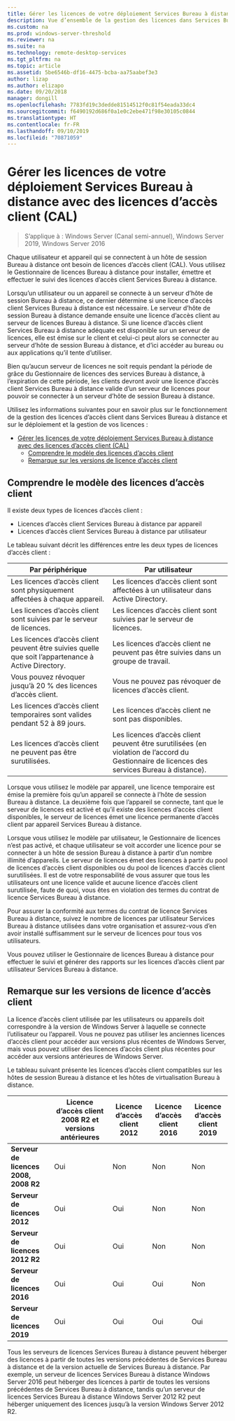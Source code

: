 ```yaml
---
title: Gérer les licences de votre déploiement Services Bureau à distance avec des licences d’accès client (CAL)
description: Vue d’ensemble de la gestion des licences dans Services Bureau à distance.
ms.custom: na
ms.prod: windows-server-threshold
ms.reviewer: na
ms.suite: na
ms.technology: remote-desktop-services
ms.tgt_pltfrm: na
ms.topic: article
ms.assetid: 5be6546b-df16-4475-bcba-aa75aabef3e3
author: lizap
ms.author: elizapo
ms.date: 09/20/2018
manager: dongill
ms.openlocfilehash: 7783fd19c3dedde81514512f0c81f54eada33dc4
ms.sourcegitcommit: f6490192d686f0a1e0c2ebe471f98e30105c0844
ms.translationtype: HT
ms.contentlocale: fr-FR
ms.lasthandoff: 09/10/2019
ms.locfileid: "70871059"
---
```

# <a name="license-your-rds-deployment-with-client-access-licenses-cals"></a>Gérer les licences de votre déploiement Services Bureau à distance avec des licences d’accès client (CAL)

>S’applique à : Windows Server (Canal semi-annuel), Windows Server 2019, Windows Server 2016

Chaque utilisateur et appareil qui se connectent à un hôte de session Bureau à distance ont besoin de licences d’accès client (CAL). Vous utilisez le Gestionnaire de licences Bureau à distance pour installer, émettre et effectuer le suivi des licences d’accès client Services Bureau à distance.  

Lorsqu’un utilisateur ou un appareil se connecte à un serveur d’hôte de session Bureau à distance, ce dernier détermine si une licence d’accès client Services Bureau à distance est nécessaire. Le serveur d’hôte de session Bureau à distance demande ensuite une licence d’accès client au serveur de licences Bureau à distance. Si une licence d’accès client Services Bureau à distance adéquate est disponible sur un serveur de licences, elle est émise sur le client et celui-ci peut alors se connecter au serveur d’hôte de session Bureau à distance, et d’ici accéder au bureau ou aux applications qu’il tente d’utiliser.

Bien qu’aucun serveur de licences ne soit requis pendant la période de grâce du Gestionnaire de licences des services Bureau à distance, à l’expiration de cette période, les clients devront avoir une licence d’accès client Services Bureau à distance valide d’un serveur de licences pour pouvoir se connecter à un serveur d’hôte de session Bureau à distance.

Utilisez les informations suivantes pour en savoir plus sur le fonctionnement de la gestion des licences d’accès client dans Services Bureau à distance et sur le déploiement et la gestion de vos licences :

- [Gérer les licences de votre déploiement Services Bureau à distance avec des licences d’accès client (CAL)](#license-your-rds-deployment-with-client-access-licenses-cals)
  - [Comprendre le modèle des licences d’accès client](#understanding-the-cals-model)
  - [Remarque sur les versions de licence d’accès client](#note-about-cal-versions)

## <a name="understanding-the-cals-model"></a>Comprendre le modèle des licences d’accès client

Il existe deux types de licences d’accès client :

- Licences d’accès client Services Bureau à distance par appareil
- Licences d’accès client Services Bureau à distance par utilisateur

Le tableau suivant décrit les différences entre les deux types de licences d’accès client :

| Par périphérique                                                     | Par utilisateur                                                                         |
|----------------------------------------------------------------|----------------------------------------------------------------------------------|
| Les licences d’accès client sont physiquement affectées à chaque appareil.                   | Les licences d’accès client sont affectées à un utilisateur dans Active Directory.                                 |
| Les licences d’accès client sont suivies par le serveur de licences.                        | Les licences d’accès client sont suivies par le serveur de licences.                                          |
| Les licences d’accès client peuvent être suivies quelle que soit l’appartenance à Active Directory. | Les licences d’accès client ne peuvent pas être suivies dans un groupe de travail.                                       |
| Vous pouvez révoquer jusqu’à 20 % des licences d’accès client.                              | Vous ne pouvez pas révoquer de licences d’accès client.                                                      |
| Les licences d’accès client temporaires sont valides pendant 52 à 89 jours.                       | Les licences d’accès client ne sont pas disponibles.                                                |
| Les licences d’accès client ne peuvent pas être surutilisées.                                  | Les licences d’accès client peuvent être surutilisées (en violation de l’accord du Gestionnaire de licences des services Bureau à distance). |

Lorsque vous utilisez le modèle par appareil, une licence temporaire est émise la première fois qu’un appareil se connecte à l’hôte de session Bureau à distance. La deuxième fois que l’appareil se connecte, tant que le serveur de licences est activé et qu’il existe des licences d’accès client disponibles, le serveur de licences émet une licence permanente d’accès client par appareil Services Bureau à distance.

Lorsque vous utilisez le modèle par utilisateur, le Gestionnaire de licences n’est pas activé, et chaque utilisateur se voit accorder une licence pour se connecter à un hôte de session Bureau à distance à partir d’un nombre illimité d’appareils. Le serveur de licences émet des licences à partir du pool de licences d’accès client disponibles ou du pool de licences d’accès client surutilisées. Il est de votre responsabilité de vous assurer que tous les utilisateurs ont une licence valide et aucune licence d’accès client surutilisée, faute de quoi, vous êtes en violation des termes du contrat de licence Services Bureau à distance.

Pour assurer la conformité aux termes du contrat de licence Services Bureau à distance, suivez le nombre de licences par utilisateur Services Bureau à distance utilisées dans votre organisation et assurez-vous d’en avoir installé suffisamment sur le serveur de licences pour tous vos utilisateurs.

Vous pouvez utiliser le Gestionnaire de licences Bureau à distance pour effectuer le suivi et générer des rapports sur les licences d’accès client par utilisateur Services Bureau à distance.

## <a name="note-about-cal-versions"></a>Remarque sur les versions de licence d’accès client

La licence d’accès client utilisée par les utilisateurs ou appareils doit correspondre à la version de Windows Server à laquelle se connecte l’utilisateur ou l’appareil. Vous ne pouvez pas utiliser les anciennes licences d’accès client pour accéder aux versions plus récentes de Windows Server, mais vous pouvez utiliser des licences d’accès client plus récentes pour accéder aux versions antérieures de Windows Server.

Le tableau suivant présente les licences d’accès client compatibles sur les hôtes de session Bureau à distance et les hôtes de virtualisation Bureau à distance.

|                  |Licence d’accès client 2008 R2 et versions antérieures|Licence d’accès client 2012|Licence d’accès client 2016|Licence d’accès client 2019|
|---------------------------------|--------|--------|--------|--------|
| **Serveur de licences 2008, 2008 R2**| Oui    | Non     | Non     | Non     |
| **Serveur de licences 2012**         | Oui    | Oui    | Non     | Non     |
| **Serveur de licences 2012 R2**      | Oui    | Oui    | Non     | Non     |
| **Serveur de licences 2016**         | Oui    | Oui    | Oui    | Non     |
| **Serveur de licences 2019**         | Oui    | Oui    | Oui    | Oui    |

Tous les serveurs de licences Services Bureau à distance peuvent héberger des licences à partir de toutes les versions précédentes de Services Bureau à distance et de la version actuelle de Services Bureau à distance. Par exemple, un serveur de licences Services Bureau à distance Windows Server 2016 peut héberger des licences à partir de toutes les versions précédentes de Services Bureau à distance, tandis qu’un serveur de licences Services Bureau à distance Windows Server 2012 R2 peut héberger uniquement des licences jusqu’à la version Windows Server 2012 R2.
